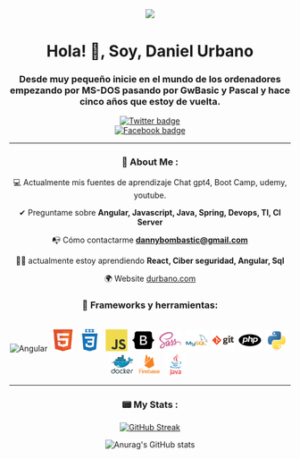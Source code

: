 <div id="header" align="center">

<img src="https://t4.ftcdn.net/jpg/03/40/60/71/360_F_340607159_4hQZvz4h2tPe9jt7fZRJYIq7x8CWL7GG.jpg" width="300" />

<h1 align="center"> Hola! 👋, Soy, Daniel Urbano</h1>

<h3 aling="center">Desde muy pequeño inicie en el mundo de los ordenadores empezando por MS-DOS pasando por GwBasic y Pascal y hace cinco años que estoy de vuelta.</h3>

</div>

<div id="badges" align="center">
<a href="https://twitter.com/dannybombastic" target="_blank">
<img src="https://img.shields.io/twitter/follow/dannybombastic?color=blue&label=Danny&logo=twitter&style=for-the-badge"
    alt="Twitter badge">
</a>


<div id="badges" align="center">
  <a href="https://www.facebook.com/daniel.urbano.752" target="_blank">
    <img src="https://img.shields.io/badge/-Facebook-blue?logo=facebook&style=for-the-badge"
      alt="Facebook badge">
  </a>
</div>


---

### 👦 About Me :

  💻 Actualmente mis fuentes de aprendizaje Chat gpt4,  Boot Camp, udemy, youtube.

  ✔  Preguntame sobre  **Angular, Javascript, Java, Spring, Devops, TI, CI Server**

  📭 Cómo contactarme **dannybombastic@gmail.com**

  🏋️‍♂️ actualmente estoy aprendiendo **React, Ciber seguridad, Angular, Sql**

 🌍 Website [durbano.com](durbano.com)





<div align=left">
<h3>🔨 Frameworks y herramientas:</h3>
<br>
<div>
<img src="https://upload.wikimedia.org/wikipedia/commons/c/cf/Angular_full_color_logo.svg" title="Angular" alt="Angular" width="45" height="45"/>&nbsp;
<img src="https://github.com/devicons/devicon/blob/master/icons/html5/html5-original.svg" title="HTML5" alt="HTML" width="40" height="40"/>&nbsp;
<img src="https://github.com/devicons/devicon/blob/master/icons/css3/css3-plain-wordmark.svg" title="CSS3" alt="CSS" width="40" height="40"/>&nbsp;
<img src="https://github.com/devicons/devicon/blob/master/icons/javascript/javascript-original.svg" title="Javascript" alt="Javascript" width="40" height="40"/>&nbsp;
<img src="https://github.com/devicons/devicon/blob/master/icons/bootstrap/bootstrap-plain.svg" title="Bootstrap" alt="bootstrap" width="40" height="40"/>&nbsp;
<img src="https://github.com/devicons/devicon/blob/master/icons/sass/sass-original.svg" title="SASS" alt="Sass" width="40" height="40"/>&nbsp;
<img src="https://github.com/devicons/devicon/blob/master/icons/mysql/mysql-original-wordmark.svg" title="CSS3" alt="CSS" width="40" height="40"/>&nbsp;
<img src="https://github.com/devicons/devicon/blob/master/icons/git/git-original-wordmark.svg" title="GIT" alt="Git" width="40" height="40"/>&nbsp;
<img src="https://github.com/devicons/devicon/blob/master/icons/php/php-plain.svg" title="PHP" alt="Php" width="40" height="40"/>&nbsp;
<img src="https://github.com/devicons/devicon/blob/master/icons/python/python-original.svg" title="PYTHON" alt="python" width="40" height="40"/>&nbsp;
<img src="https://github.com/devicons/devicon/blob/master/icons/docker/docker-original-wordmark.svg" title="docker" alt="docker" width="40" height="40"/>&nbsp;
<img src="https://github.com/devicons/devicon/blob/master/icons/firebase/firebase-plain-wordmark.svg" title="firebase" alt="firebase" width="40" height="40"/>&nbsp;
<img src="https://github.com/devicons/devicon/blob/master/icons/java/java-original-wordmark.svg" title="java" alt="java" width="40" height="40"/>&nbsp;

---

### 📟 My Stats :

[![GitHub Streak](https://streak-stats.demolab.com?user=dannybombastic&theme=ayu-mirage&hide_border=true)](https://git.io/streak-stats)


![Anurag's GitHub stats](https://github-readme-stats.vercel.app/api?username=dannybombastic&show_icons=true&theme=transparent)

